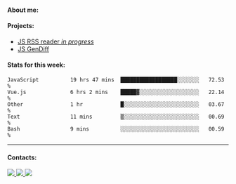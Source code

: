 #### About me:

#### Projects:
- [JS RSS reader *in progress*](https://github.com/GKoil/frontend-project-lvl3)
- [JS GenDiff](https://github.com/GKoil/GenDiff)

#### Stats for this week:
<!--START_SECTION:waka-->

```text
JavaScript          19 hrs 47 mins  ██████████████████░░░░░░░   72.53 %
Vue.js              6 hrs 2 mins    █████▓░░░░░░░░░░░░░░░░░░░   22.14 %
Other               1 hr            █░░░░░░░░░░░░░░░░░░░░░░░░   03.67 %
Text                11 mins         ▒░░░░░░░░░░░░░░░░░░░░░░░░   00.69 %
Bash                9 mins          ░░░░░░░░░░░░░░░░░░░░░░░░░   00.59 %
```

<!--END_SECTION:waka-->
---
#### Contacts:

<a target='_blank' title='LinkedIn' href="https://www.linkedin.com/in/gkoil/">
  <img src="https://img.shields.io/badge/LinkedIn-0077B5?style=for-the-badge&logo=linkedin&logoColor=white" />
</a>
<a target='_blank' title='Telegram' href="https://t.me/gkoil">
  <img src="https://img.shields.io/badge/Telegram-2CA5E0?style=for-the-badge&logo=telegram&logoColor=white" />
</a>
<a target='_blank' title='Gmail' href="mailto: gk.grigorev@gmail.com">
  <img src="https://img.shields.io/badge/Gmail-D14836?style=for-the-badge&logo=gmail&logoColor=white" />
</a>


